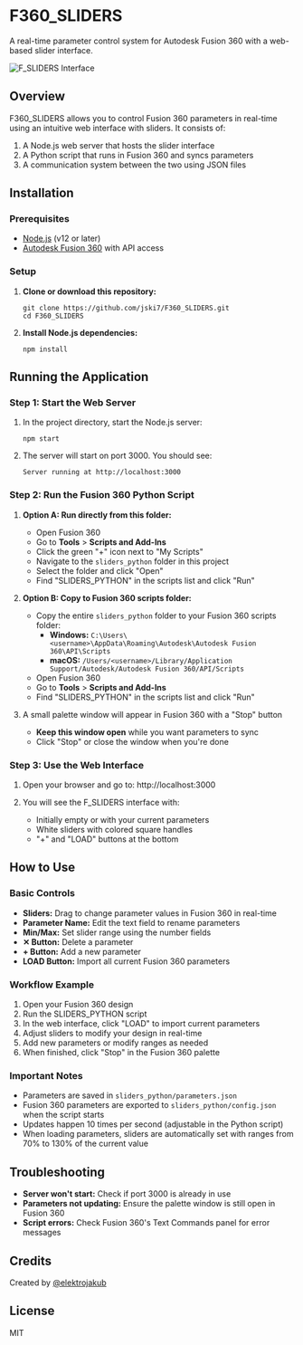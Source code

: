 # F360_SLIDERS

A real-time parameter control system for Autodesk Fusion 360 with a web-based slider interface.

![F_SLIDERS Interface](https://i.imgur.com/example.png)

## Overview

F360_SLIDERS allows you to control Fusion 360 parameters in real-time using an intuitive web interface with sliders. It consists of:

1. A Node.js web server that hosts the slider interface
2. A Python script that runs in Fusion 360 and syncs parameters
3. A communication system between the two using JSON files

## Installation

### Prerequisites

- [Node.js](https://nodejs.org/) (v12 or later)
- [Autodesk Fusion 360](https://www.autodesk.com/products/fusion-360/) with API access

### Setup

1. **Clone or download this repository:**
   ```
   git clone https://github.com/jski7/F360_SLIDERS.git
   cd F360_SLIDERS
   ```

2. **Install Node.js dependencies:**
   ```
   npm install
   ```

## Running the Application

### Step 1: Start the Web Server

1. In the project directory, start the Node.js server:
   ```
   npm start
   ```
   
2. The server will start on port 3000. You should see:
   ```
   Server running at http://localhost:3000
   ```

### Step 2: Run the Fusion 360 Python Script

1. **Option A: Run directly from this folder:**
   - Open Fusion 360
   - Go to **Tools** > **Scripts and Add-Ins**
   - Click the green "+" icon next to "My Scripts"
   - Navigate to the `sliders_python` folder in this project
   - Select the folder and click "Open"
   - Find "SLIDERS_PYTHON" in the scripts list and click "Run"

2. **Option B: Copy to Fusion 360 scripts folder:**
   - Copy the entire `sliders_python` folder to your Fusion 360 scripts folder:
     - **Windows:** `C:\Users\<username>\AppData\Roaming\Autodesk\Autodesk Fusion 360\API\Scripts`
     - **macOS:** `/Users/<username>/Library/Application Support/Autodesk/Autodesk Fusion 360/API/Scripts`
   - Open Fusion 360
   - Go to **Tools** > **Scripts and Add-Ins**
   - Find "SLIDERS_PYTHON" in the scripts list and click "Run"

3. A small palette window will appear in Fusion 360 with a "Stop" button
   - **Keep this window open** while you want parameters to sync
   - Click "Stop" or close the window when you're done

### Step 3: Use the Web Interface

1. Open your browser and go to: http://localhost:3000

2. You will see the F_SLIDERS interface with:
   - Initially empty or with your current parameters
   - White sliders with colored square handles
   - "+" and "LOAD" buttons at the bottom

## How to Use

### Basic Controls

- **Sliders:** Drag to change parameter values in Fusion 360 in real-time
- **Parameter Name:** Edit the text field to rename parameters
- **Min/Max:** Set slider range using the number fields
- **✕ Button:** Delete a parameter
- **+ Button:** Add a new parameter
- **LOAD Button:** Import all current Fusion 360 parameters

### Workflow Example

1. Open your Fusion 360 design
2. Run the SLIDERS_PYTHON script
3. In the web interface, click "LOAD" to import current parameters
4. Adjust sliders to modify your design in real-time
5. Add new parameters or modify ranges as needed
6. When finished, click "Stop" in the Fusion 360 palette

### Important Notes

- Parameters are saved in `sliders_python/parameters.json`
- Fusion 360 parameters are exported to `sliders_python/config.json` when the script starts
- Updates happen 10 times per second (adjustable in the Python script)
- When loading parameters, sliders are automatically set with ranges from 70% to 130% of the current value

## Troubleshooting

- **Server won't start:** Check if port 3000 is already in use
- **Parameters not updating:** Ensure the palette window is still open in Fusion 360
- **Script errors:** Check Fusion 360's Text Commands panel for error messages

## Credits

Created by [@elektrojakub](https://www.instagram.com/elektrojakub/)

## License

MIT
